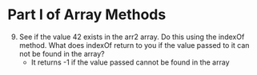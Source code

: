 # Part I of Array Methods

9. See if the value 42 exists in the arr2 array. Do this using the indexOf method. What does indexOf return to you if the value passed to it can not be found in the array?
   - It returns -1 if the value passed cannot be found in the array
   